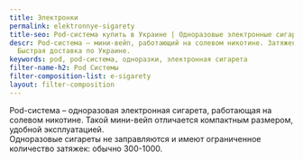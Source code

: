 ```yaml
---
title: Электронки
permalink: elektronnye-sigarety
title-seo: Pod-система купить в Украине | Одноразовые электронные сигареты
descr: Pod-система – мини-вейп, работающий на солевом никотине. Затяжек 300-1000.
  Быстрая доставка по Украине.
keywords: pod, pod-система, одноразки, электронная сигарета
filter-name-h2: Pod Системы
filter-composition-list: e-sigarety
layout: filter-composition
---
```


Pod-система – одноразовая электронная сигарета, работающая на солевом никотине. Такой мини-вейп отличается компактным размером, удобной эксплуатацией.<br>
Одноразовые сигареты не заправляются и имеют ограниченное количество затяжек: обычно 300-1000.